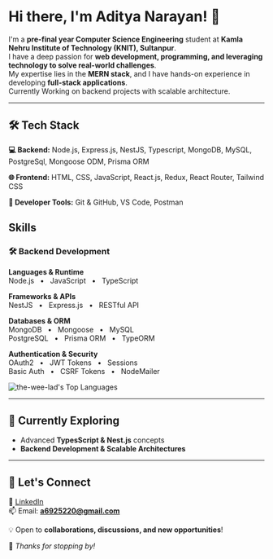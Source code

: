 # Hi there, I'm Aditya Narayan! 👋

I'm a **pre-final year Computer Science Engineering** student at **Kamla Nehru Institute of Technology (KNIT), Sultanpur**.  
I have a deep passion for **web development, programming, and leveraging technology to solve real-world challenges**.  
My expertise lies in the **MERN stack**, and I have hands-on experience in developing **full-stack applications**.<br>
Currently Working on backend projects with scalable architecture.

---

## 🛠️ Tech Stack

**💻 Backend:** Node.js, Express.js, NestJS, Typescript, MongoDB, MySQL, PostgreSql, Mongoose ODM, Prisma ORM

**🌐 Frontend:** HTML, CSS, JavaScript, React.js, Redux, React Router, Tailwind CSS

**🔧 Developer Tools:** Git & GitHub, VS Code, Postman

## Skills

### 🛠️ Backend Development

**Languages & Runtime**  
Node.js &nbsp;&nbsp;•&nbsp;&nbsp; JavaScript &nbsp;&nbsp;•&nbsp;&nbsp; TypeScript  

**Frameworks & APIs**  
NestJS &nbsp;&nbsp;•&nbsp;&nbsp; Express.js &nbsp;&nbsp;•&nbsp;&nbsp; RESTful API  

**Databases & ORM**  
MongoDB &nbsp;&nbsp;•&nbsp;&nbsp; Mongoose &nbsp;&nbsp;•&nbsp;&nbsp; MySQL  
PostgreSQL &nbsp;&nbsp;•&nbsp;&nbsp; Prisma ORM &nbsp;&nbsp;•&nbsp;&nbsp; TypeORM

**Authentication & Security**  
OAuth2 &nbsp;&nbsp;•&nbsp;&nbsp; JWT Tokens &nbsp;&nbsp;•&nbsp;&nbsp; Sessions  
Basic Auth &nbsp;&nbsp;•&nbsp;&nbsp; CSRF Tokens &nbsp;&nbsp;•&nbsp;&nbsp; NodeMailer

![the-wee-lad's Top Languages](https://github-readme-stats.vercel.app/api/top-langs/?username=the-wee-lad&theme=vue-dark&show_icons=true&hide_border=true&layout=compact)

---

<!--
## 🛠️ Featured Projects

🚀 **Sandesh: A Chat Website**
- A beautifully designed **frontend chat application**
- Features **User & Admin roles, real-time charts & graphs**

🌟 **Portfolio Website**
- A **personal portfolio** built with React
- Incorporates **Three.js & Framer Motion** for stunning animations

🛍️ **Shopping Website**
- A **e-commerce platform, product data coming from an API**
- Utilizes **Redux for state management & Tailwind CSS for styling**

--- -->

## 🌱 Currently Exploring

- Advanced **TypesScript & Nest.js** concepts
- **Backend Development & Scalable Architectures**

---

## 🤝 Let's Connect

🔗 [LinkedIn](https://www.linkedin.com/in/aditya-narayan-84338324b/)  
📫 Email: **a6925220@gmail.com**

💡 Open to **collaborations, discussions, and new opportunities**!

🚀 _Thanks for stopping by!_
